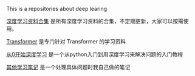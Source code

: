 This is a repositories about deep learing

[深度学习资料合集](deeplearning_material.md) 是所有深度学习资料的合集，不定期更新，大家可以按需使用。

[Transformer](Awesome-Transformer-learning) 是专门针对 Transformer 的学习资料

[从0开始深度学习](从0开始深度学习) 是一个从python入门到用深度学习来解决问题的入门教程

[其他学习笔记](Learning_Notes) 是一个处理具体问题时我自己做的笔记
